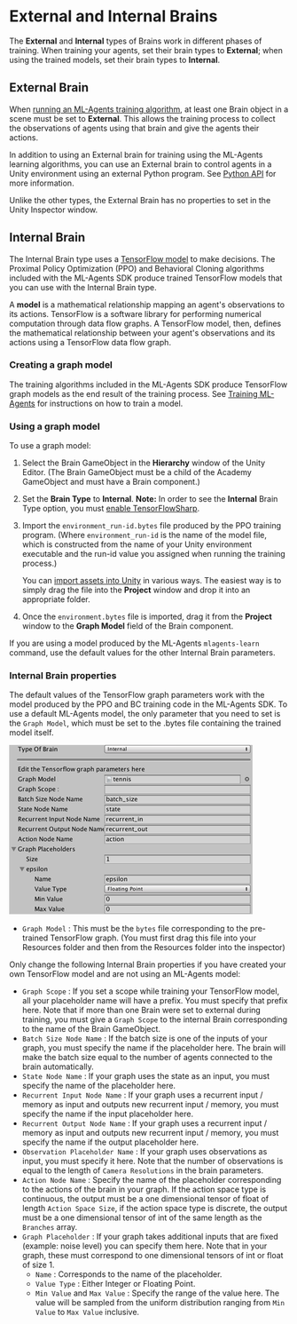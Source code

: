 # External and Internal Brains

The **External** and **Internal** types of Brains work in different phases of
training. When training your agents, set their brain types to **External**; when
using the trained models, set their brain types to **Internal**.

## External Brain

When [running an ML-Agents training algorithm](Training-ML-Agents.md), at least
one Brain object in a scene must be set to **External**. This allows the
training process to collect the observations of agents using that brain and give
the agents their actions.

In addition to using an External brain for training using the ML-Agents learning
algorithms, you can use an External brain to control agents in a Unity
environment using an external Python program. See [Python API](Python-API.md)
for more information.

Unlike the other types, the External Brain has no properties to set in the Unity
Inspector window.

## Internal Brain

The Internal Brain type uses a
[TensorFlow model](https://www.tensorflow.org/get_started/get_started_for_beginners#models_and_training)
to make decisions. The Proximal Policy Optimization (PPO) and Behavioral Cloning
algorithms included with the ML-Agents SDK produce trained TensorFlow models
that you can use with the Internal Brain type.

A __model__ is a mathematical relationship mapping an agent's observations to
its actions. TensorFlow is a software library for performing numerical
computation through data flow graphs. A TensorFlow model, then, defines the
mathematical relationship between your agent's observations and its actions
using a TensorFlow data flow graph.

### Creating a graph model

The training algorithms included in the ML-Agents SDK produce TensorFlow graph
models as the end result of the training process. See
[Training ML-Agents](Training-ML-Agents.md) for instructions on how to train a
model.

### Using a graph model

To use a graph model:

1. Select the Brain GameObject in the **Hierarchy** window of the Unity Editor.
   (The Brain GameObject must be a child of the Academy GameObject and must have
   a Brain component.)
2. Set the **Brain Type** to **Internal**.
    **Note:** In order to see the **Internal** Brain Type option, you must
    [enable TensorFlowSharp](Using-TensorFlow-Sharp-in-Unity.md).  
3. Import the `environment_run-id.bytes` file produced by the PPO training
   program. (Where `environment_run-id` is the name of the model file, which is
   constructed from the name of your Unity environment executable and the run-id
   value you assigned when running the training process.)

   You can
   [import assets into Unity](https://docs.unity3d.com/Manual/ImportingAssets.html)
   in various ways. The easiest way is to simply drag the file into the
   **Project** window and drop it into an appropriate folder.
4. Once the `environment.bytes` file is imported, drag it from the **Project**
   window to the **Graph Model** field of the Brain component.

If you are using a model produced by the ML-Agents `mlagents-learn` command, use
the default values for the other Internal Brain parameters.

### Internal Brain properties

The default values of the TensorFlow graph parameters work with the model
produced by the PPO and BC training code in the ML-Agents SDK. To use a default
ML-Agents model, the only parameter that you need to set is the `Graph Model`,
which must be set to the .bytes file containing the trained model itself.

![Internal Brain Inspector](images/internal_brain.png)

* `Graph Model` : This must be the `bytes` file corresponding to the pre-trained
   TensorFlow graph. (You must first drag this file into your Resources folder
   and then from the Resources folder into the inspector)

Only change the following Internal Brain properties if you have created your own
TensorFlow model and are not using an ML-Agents model:

* `Graph Scope` : If you set a scope while training your TensorFlow model, all
  your placeholder name will have a prefix. You must specify that prefix here.
  Note that if more than one Brain were set to external during training, you
  must give a `Graph Scope` to the internal Brain corresponding to the name of
  the Brain GameObject.
* `Batch Size Node Name` : If the batch size is one of the inputs of your
  graph, you must specify the name if the placeholder here. The brain will make
  the batch size equal to the number of agents connected to the brain
  automatically.
* `State Node Name` : If your graph uses the state as an input, you must specify
  the name of the placeholder here.
* `Recurrent Input Node Name` : If your graph uses a recurrent input / memory as
  input and outputs new recurrent input / memory, you must specify the name if
  the input placeholder here.
* `Recurrent Output Node Name` : If your graph uses a recurrent input / memory
  as input and outputs new recurrent input / memory, you must specify the name
  if the output placeholder here.
* `Observation Placeholder Name` : If your graph uses observations as input, you
  must specify it here. Note that the number of observations is equal to the
  length of `Camera Resolutions` in the brain parameters.
* `Action Node Name` : Specify the name of the placeholder corresponding to the
  actions of the brain in your graph. If the action space type is continuous,
  the output must be a one dimensional tensor of float of length `Action Space
  Size`, if the action space type is discrete, the output must be a one
  dimensional tensor of int of the same length as the `Branches` array.
* `Graph Placeholder` : If your graph takes additional inputs that are fixed
  (example: noise level) you can specify them here. Note that in your graph,
  these must correspond to one dimensional tensors of int or float of size 1.
  * `Name` : Corresponds to the name of the placeholder.
  * `Value Type` : Either Integer or Floating Point.
  * `Min Value` and `Max Value` : Specify the range of the value here. The value
    will be sampled from the uniform distribution ranging from `Min Value` to
    `Max Value` inclusive.
